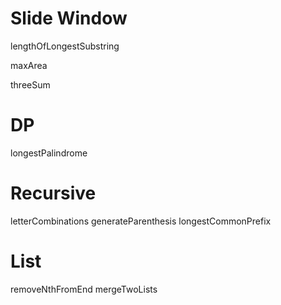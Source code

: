 # Slide Window

lengthOfLongestSubstring

maxArea

threeSum

# DP

longestPalindrome

# Recursive

letterCombinations
generateParenthesis
longestCommonPrefix


# List

removeNthFromEnd
mergeTwoLists